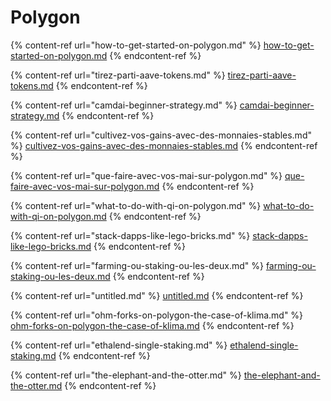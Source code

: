 # Polygon

{% content-ref url="how-to-get-started-on-polygon.md" %}
[how-to-get-started-on-polygon.md](how-to-get-started-on-polygon.md)
{% endcontent-ref %}

{% content-ref url="tirez-parti-aave-tokens.md" %}
[tirez-parti-aave-tokens.md](tirez-parti-aave-tokens.md)
{% endcontent-ref %}

{% content-ref url="camdai-beginner-strategy.md" %}
[camdai-beginner-strategy.md](camdai-beginner-strategy.md)
{% endcontent-ref %}

{% content-ref url="cultivez-vos-gains-avec-des-monnaies-stables.md" %}
[cultivez-vos-gains-avec-des-monnaies-stables.md](cultivez-vos-gains-avec-des-monnaies-stables.md)
{% endcontent-ref %}

{% content-ref url="que-faire-avec-vos-mai-sur-polygon.md" %}
[que-faire-avec-vos-mai-sur-polygon.md](que-faire-avec-vos-mai-sur-polygon.md)
{% endcontent-ref %}

{% content-ref url="what-to-do-with-qi-on-polygon.md" %}
[what-to-do-with-qi-on-polygon.md](what-to-do-with-qi-on-polygon.md)
{% endcontent-ref %}

{% content-ref url="stack-dapps-like-lego-bricks.md" %}
[stack-dapps-like-lego-bricks.md](stack-dapps-like-lego-bricks.md)
{% endcontent-ref %}

{% content-ref url="farming-ou-staking-ou-les-deux.md" %}
[farming-ou-staking-ou-les-deux.md](farming-ou-staking-ou-les-deux.md)
{% endcontent-ref %}

{% content-ref url="untitled.md" %}
[untitled.md](untitled.md)
{% endcontent-ref %}

{% content-ref url="ohm-forks-on-polygon-the-case-of-klima.md" %}
[ohm-forks-on-polygon-the-case-of-klima.md](ohm-forks-on-polygon-the-case-of-klima.md)
{% endcontent-ref %}

{% content-ref url="ethalend-single-staking.md" %}
[ethalend-single-staking.md](ethalend-single-staking.md)
{% endcontent-ref %}

{% content-ref url="the-elephant-and-the-otter.md" %}
[the-elephant-and-the-otter.md](the-elephant-and-the-otter.md)
{% endcontent-ref %}